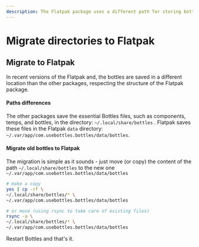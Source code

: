 ```yaml
---
description: The Flatpak package uses a different path for storing bottles.
---
```


# Migrate directories to Flatpak

## Migrate to Flatpak

In recent versions of the Flatpak and, the bottles are saved in a different location than the other packages, respecting the structure of the Flatpak package.

#### Paths differences

The other packages save the essential Bottles files, such as components, temps, and bottles, in the directory: `~/.local/share/bottles` . Flatpak saves these files in the Flatpak `data` directory: `~/.var/app/com.usebottles.bottles/data/bottles`.

#### Migrate old bottles to Flatpak

The migration is simple as it sounds - just move \(or copy\) the content of the path `~/.local/share/bottles` to the new one `~/.var/app/com.usebottles.bottles/data/bottles`

```bash
# make a copy
yes | cp -rf \
~/.local/share/bottles/* \
~/.var/app/com.usebottles.bottles/data/bottles

# or move (using rsync to take care of existing files)
rsync -a \
~/.local/share/bottles/* \
~/.var/app/com.usebottles.bottles/data/bottles
```

Restart Bottles and that's it.

